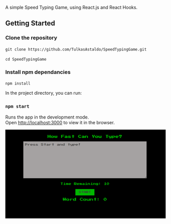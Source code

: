 A simple Speed Typing Game, using React.js and React Hooks.

## Getting Started

### Clone the repository
`git clone https://github.com/TulkasAstaldo/SpeedTypingGame.git`

`cd SpeedTypingGame`

### Install npm dependancies
`npm install`

In the project directory, you can run:

### `npm start`

Runs the app in the development mode.<br />
Open [http://localhost:3000](http://localhost:3000) to view it in the browser.

![speedTypingGameSnap](https://github.com/TulkasAstaldo/SpeedTypingGame/blob/master/sample/SpeedTypingGameSnap.png)


